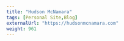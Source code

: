 ```yaml
---
title: "Hudson McNamara"
tags: [Personal Site,Blog]
externalUrl: "https://hudsonmcnamara.com"
weight: 961
---
```

